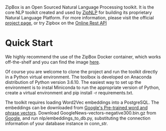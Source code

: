 ZipBox is an Open Sourced Natural Language Processing toolkit. It is the core NLP toolkit created and used by [ZipNLP](https://zipnlp.com) for building its proprietary Natural Language Platform. 
For more information, please visit the official [project page](https://eugenelin89.github.io/zipbox/), or try Zipbox on the [Online Rest API](https://box.zipnlp.com)

# Quick Start
We highly recommend the use of the ZipBox Docker container, which works off-the-shelf and you can find the image [here](https://hub.docker.com/r/eugenelin89/zipbox_image).

Of course you are welcome to clone the project and run the toolkit directly in a Python virtual environment. The toolbox is developed on Anaconda distribution of Python version 3.6.10. The easiest way to set up the environment is to instal Miniconda to run the appropriate version of Python, create a virtual environment and pip install -r requirements.txt.

The toolkit requires loading Word2Vec embeddings into a PostgreSQL. The embeddings can be downloaded from [Google's Pre-trained word and phrase vectors](https://code.google.com/archive/p/word2vec/). Download GoogleNews-vectors-negative300.bin.gz from [Google](https://code.google.com/archive/p/word2vec/), and run nlp/embeddings_to_db.py, substituting the connection information of your database instance in conn_str.

